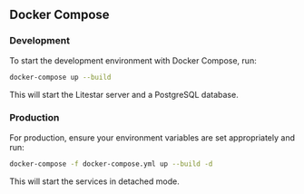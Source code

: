 ## Docker Compose

### Development

To start the development environment with Docker Compose, run:

```bash
docker-compose up --build
```

This will start the Litestar server and a PostgreSQL database.

### Production

For production, ensure your environment variables are set appropriately and run:

```bash
docker-compose -f docker-compose.yml up --build -d
```

This will start the services in detached mode.
